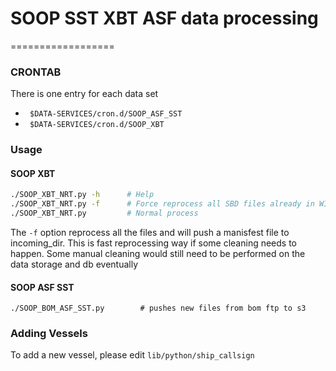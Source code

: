 # SOOP SST XBT ASF data processing
==================

### CRONTAB 
There is one entry for each data set
 * ``` $DATA-SERVICES/cron.d/SOOP_ASF_SST```
 * ``` $DATA-SERVICES/cron.d/SOOP_XBT```

### Usage

#### SOOP XBT
```bash
./SOOP_XBT_NRT.py -h      # Help
./SOOP_XBT_NRT.py -f      # Force reprocess all SBD files already in WIP
./SOOP_XBT_NRT.py         # Normal process
```

The ```-f``` option reprocess all the files and will push a manisfest file to
incoming_dir. This is fast reprocessing way if some cleaning needs to happen. 
Some manual cleaning would still need to be performed on the data storage and 
db eventually


#### SOOP ASF SST
```
./SOOP_BOM_ASF_SST.py        # pushes new files from bom ftp to s3
```

### Adding Vessels
To add a new vessel, please edit ```lib/python/ship_callsign```
